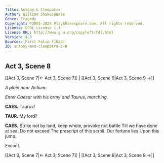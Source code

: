 ```yaml
---
Title: Antony & Cleopatra
Author: William Shakespeare
Genre: Tragedy
Copyright: ©2005-2024 PlayShakespeare.com. All rights reserved.
License: GFDL License 1.3
License URL: http://www.gnu.org/copyleft/fdl.html
Version: 4.3
Sources: First Folio (1623)
ID: antony-and-cleopatra-3-8
---
```


## Act 3, Scene 8
[[Act 3, Scene 7|← Act 3, Scene 7]] | [[Act 3, Scene 9|Act 3, Scene 9 →]]

*A plain near Actium.*

*Enter Caesar with his army and Taurus, marching.*

**CAES.**
Taurus!

**TAUR.**
My lord?

**CAES.**
Strike not by land, keep whole, provoke not battle
Till we have done at sea. Do not exceed
The prescript of this scroll. Our fortune lies
Upon this jump.

*Exeunt.*

[[Act 3, Scene 7|← Act 3, Scene 7]] | [[Act 3, Scene 9|Act 3, Scene 9 →]]